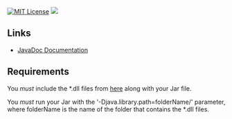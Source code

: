 [![MIT License](https://img.shields.io/badge/license-MIT_License-green.svg)](https://github.com/Valkryst/VController/blob/master/LICENSE.md) ![](https://travis-ci.org/Valkryst/VController.svg?branch=master)

## Links

* [JavaDoc Documentation](https://valkryst.github.io/VController/)

## Requirements

You *must* include the *.dll files from [here](http://ci.newdawnsoftware.com/job/JInput/lastBuild/artifact/dist/) along with your Jar file.

You *must* run your Jar with the '-Djava.library.path=folderName/' parameter, where folderName is the name of the folder that contains the *.dll files.
